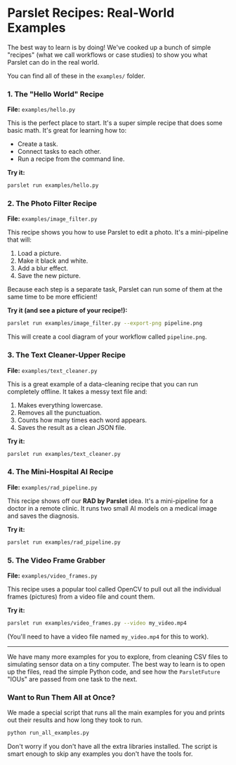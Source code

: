 # Parslet Recipes: Real-World Examples

The best way to learn is by doing! We've cooked up a bunch of simple "recipes" (what we call workflows or case studies) to show you what Parslet can do in the real world.

You can find all of these in the `examples/` folder.

### 1. The "Hello World" Recipe
**File:** `examples/hello.py`

This is the perfect place to start. It's a super simple recipe that does some basic math. It's great for learning how to:
- Create a task.
- Connect tasks to each other.
- Run a recipe from the command line.

**Try it:**
```bash
parslet run examples/hello.py
```

### 2. The Photo Filter Recipe
**File:** `examples/image_filter.py`

This recipe shows you how to use Parslet to edit a photo. It's a mini-pipeline that will:
1. Load a picture.
2. Make it black and white.
3. Add a blur effect.
4. Save the new picture.

Because each step is a separate task, Parslet can run some of them at the same time to be more efficient!

**Try it (and see a picture of your recipe!):**
```bash
parslet run examples/image_filter.py --export-png pipeline.png
```
This will create a cool diagram of your workflow called `pipeline.png`.

### 3. The Text Cleaner-Upper Recipe
**File:** `examples/text_cleaner.py`

This is a great example of a data-cleaning recipe that you can run completely offline. It takes a messy text file and:
1. Makes everything lowercase.
2. Removes all the punctuation.
3. Counts how many times each word appears.
4. Saves the result as a clean JSON file.

**Try it:**
```bash
parslet run examples/text_cleaner.py
```

### 4. The Mini-Hospital AI Recipe
**File:** `examples/rad_pipeline.py`

This recipe shows off our **RAD by Parslet** idea. It's a mini-pipeline for a doctor in a remote clinic. It runs two small AI models on a medical image and saves the diagnosis.

**Try it:**
```bash
parslet run examples/rad_pipeline.py
```

### 5. The Video Frame Grabber
**File:** `examples/video_frames.py`

This recipe uses a popular tool called OpenCV to pull out all the individual frames (pictures) from a video file and count them.

**Try it:**
```bash
parslet run examples/video_frames.py --video my_video.mp4
```
(You'll need to have a video file named `my_video.mp4` for this to work).

---

We have many more examples for you to explore, from cleaning CSV files to simulating sensor data on a tiny computer. The best way to learn is to open up the files, read the simple Python code, and see how the `ParsletFuture` "IOUs" are passed from one task to the next.

### Want to Run Them All at Once?

We made a special script that runs all the main examples for you and prints out their results and how long they took to run.

```bash
python run_all_examples.py
```

Don't worry if you don't have all the extra libraries installed. The script is smart enough to skip any examples you don't have the tools for.